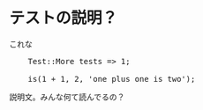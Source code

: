 テストの説明？
=============

これな

<pre class="brush: perl">
    Test::More tests => 1;

    is(1 + 1, 2, 'one plus one is two');
</pre>

説明文。みんな何て読んでるの？